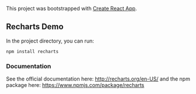 This project was bootstrapped with [Create React App](https://github.com/facebook/create-react-app).

## Recharts Demo

In the project directory, you can run:

`npm install recharts`


### Documentation

See the official documentation here: http://recharts.org/en-US/
and the npm package here: https://www.npmjs.com/package/recharts

